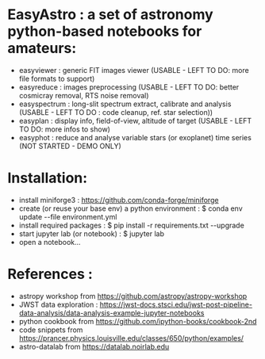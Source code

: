# EasyAstro : a set of astronomy python-based notebooks for amateurs:
- easyviewer : generic FIT images viewer (USABLE - LEFT TO DO: more file formats to support)
- easyreduce : images preprocessing (USABLE - LEFT TO DO: better cosmicray removal, RTS noise removal)
- easyspectrum : long-slit spectrum extract, calibrate and analysis (USABLE - LEFT TO DO : code cleanup, ref. star selection))
- easyplan : display info, field-of-view, altitude of target (USABLE - LEFT TO DO: more infos to show)
- easyphot : reduce and analyse variable stars (or exoplanet) time series (NOT STARTED - DEMO ONLY)

# Installation:
- install miniforge3 : https://github.com/conda-forge/miniforge 
- create (or reuse your base env) a python environment : $ conda env update --file environment.yml
- install required packages :  $ pip install -r requirements.txt --upgrade
- start jupyter lab (or notebook) : $ jupyter lab
- open a notebook...
  
# References : 
- astropy workshop from https://github.com/astropy/astropy-workshop
- JWST data exploration : https://jwst-docs.stsci.edu/jwst-post-pipeline-data-analysis/data-analysis-example-jupyter-notebooks
- python cookbook from https://github.com/ipython-books/cookbook-2nd
- code snippets from https://prancer.physics.louisville.edu/classes/650/python/examples/
- astro-datalab from https://datalab.noirlab.edu
